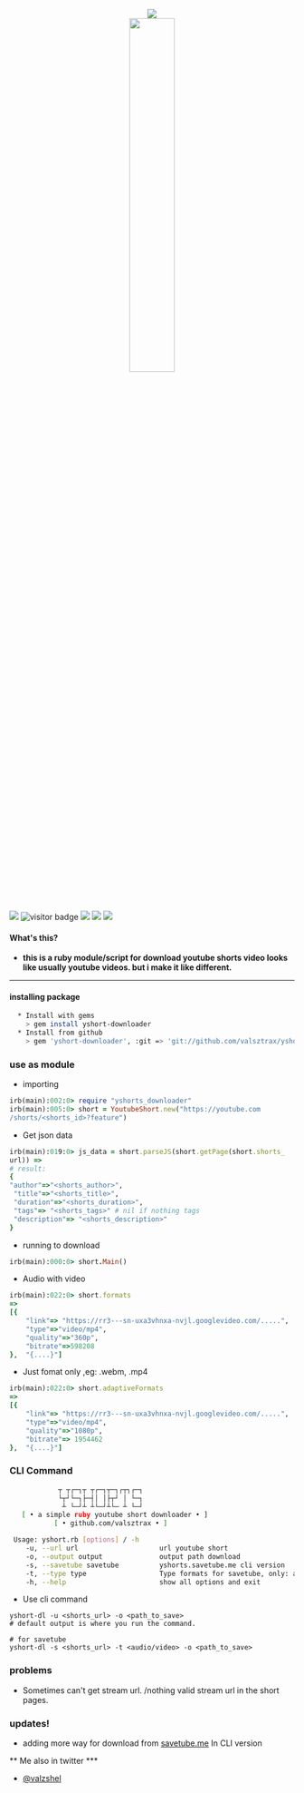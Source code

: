 <p align="center">
<img src="https://i.ibb.co/ZYjZwgd/1654340956599.png"/>
<a href="https://github.com/valsztrax" target="_blank"><img style="width: 40%; display: block; margin-right: auto; margin-left:auto" src="https://img.shields.io/badge/Author-valsztrax-yellow?style=flat&logo=Coursera&logoColor=white"/></a>
</p>

![](https://img.shields.io/badge/ruby-package-red?logo=ruby)
![visitor badge](https://visitor-badge.glitch.me/badge?page_id=yshort-downloader&left_text=Total%20views)
![](https://img.shields.io/github/downloads/valsztrax/yshort-downloader/total.svg?style=flat&color=green&logo=GoogleChrome&logoColor=white)
<a href="https://mobile.twitter.com/valzshel" target="_blank"> ![](https://img.shields.io/badge/Twitter-@valszhel-blue?logo=twitter)</a>
<a href="https://www.ruby-lang.org/en/" target="_blank"> ![](https://img.shields.io/badge/installing-ruby-orange?logo=linux&logoColor=black)</a>

#### What's this?
  * <b>this is a ruby module/script for download youtube shorts video
    looks like usually youtube videos. but i make it like different.</b>
 ----------
#### installing package
```bash
  * Install with gems
    > gem install yshort-downloader
  * Install from github
    > gem 'yshort-downloader', :git => 'git://github.com/valsztrax/yshort-downlaoder.git'
```

### use as module
 * importing
```ruby
irb(main):002:0> require "yshorts_downloader"
irb(main):005:0> short = YoutubeShort.new("https://youtube.com
/shorts/<shorts_id>?feature")
```

* Get json data
```ruby
irb(main):019:0> js_data = short.parseJS(short.getPage(short.shorts_
url)) =>
# result:
{
"author"=>"<shorts_author>",
 "title"=>"<shorts_title>",
 "duration"=>"<shorts_duration>",
 "tags"=> "<shorts_tags>" # nil if nothing tags
 "description"=> "<shorts_description>"
}
```

* running to download
```ruby
irb(main):000:0> short.Main()
```

* Audio with video
```ruby
irb(main):022:0> short.formats
=>
[{
    "link"=> "https://rr3---sn-uxa3vhnxa-nvjl.googlevideo.com/.....",
    "type"=>"video/mp4",
    "quality"=>"360p",
    "bitrate"=>598208
},  "{....}"]
```

* Just fomat only ,eg: .webm, .mp4
```ruby
irb(main):022:0> short.adaptiveFormats
=>
[{
    "link"=> "https://rr3---sn-uxa3vhnxa-nvjl.googlevideo.com/.....",
    "type"=>"video/mp4",
    "quality"=>"1080p",
    "bitrate"=> 1954462
},  "{....}"]
```

### CLI Command
```bash
            ┬ ┬┌─┐┬ ┬┌─┐┬─┐┌┬┐┌─┐
            └┬┘└─┐├─┤│ │├┬┘ │ └─┐
             ┴ └─┘┴ ┴└─┘┴└─ ┴ └─┘
   [ • a simple ruby youtube short downloader • ]
           [ • github.com/valsztrax • ]

 Usage: yshort.rb [options] / -h
    -u, --url url                    url youtube short
    -o, --output output              output path download
    -s, --savetube savetube          yshorts.savetube.me cli version
    -t, --type type                  Type formats for savetube, only: audio & video
    -h, --help                       show all options and exit
````
 * Use cli command
```
yshort-dl -u <shorts_url> -o <path_to_save>
# default output is where you run the command.

# for savetube
yshort-dl -s <shorts_url> -t <audio/video> -o <path_to_save>
```

### problems
 * Sometimes can't get stream url. /nothing valid stream url in
   the short pages.

### updates!
 * adding more way for download from [savetube.me](ytshorts.savetube.me)
   In CLI version

** Me also in twitter ***
* [@valzshel](https://mobile.twitter.com/valzshel)
